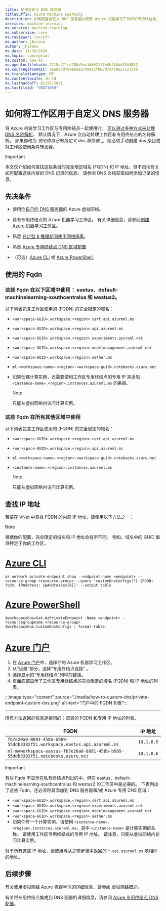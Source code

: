 ```yaml
---
title: 使用自定义 DNS 服务器
titleSuffix: Azure Machine Learning
description: 如何配置自定义 DNS 服务器以使用 Azure 机器学习工作区和专用终结点。
services: machine-learning
ms.service: machine-learning
ms.subservice: core
ms.reviewer: larryfr
ms.author: jhirono
author: jhirono
ms.date: 11/20/2020
ms.topic: conceptual
ms.custom: how-to
ms.openlocfilehash: 2215c47fcd250a9ac1d6621f7e4b434bd33b3832
ms.sourcegitcommit: aaa65bd769eb2e234e42cfb07d7d459a2cc273ab
ms.translationtype: MT
ms.contentlocale: zh-CN
ms.lasthandoff: 01/27/2021
ms.locfileid: "98871089"
---
```

# <a name="how-to-use-your-workspace-with-a-custom-dns-server"></a>如何将工作区用于自定义 DNS 服务器

将 Azure 机器学习工作区与专用终结点一起使用时， [可以通过多种方式来处理 DNS 名称解析](../private-link/private-endpoint-dns.md)。 默认情况下，Azure 会自动处理工作区和专用终结点的名称解析。 如果你改为 _使用你自己的自定义 dns 服务器_ _，则必须手动创建 dns 条目或对工作区使用条件转发器。

> [!IMPORTANT]
> 本文仅介绍如何查找这些条目的完全限定域名 (FQDN) 和 IP 地址，但不包括有关如何配置这些内容的 DNS 记录的信息。 请参阅 DNS 文档获取如何添加记录的信息。

## <a name="prerequisites"></a>先决条件

- 使用[你自己的 DNS 服务器](../virtual-network/virtual-networks-name-resolution-for-vms-and-role-instances.md#name-resolution-that-uses-your-own-dns-server)的 Azure 虚拟网络。

- 具有专用终结点的 Azure 机器学习工作区。 有关详细信息，请参阅[创建 Azure 机器学习工作区](how-to-manage-workspace.md)。

- 熟悉 [在定型 & 推理期间使用网络隔离](./how-to-network-security-overview.md)。

- 熟悉 [Azure 专用终结点 DNS 区域配置](../private-link/private-endpoint-dns.md)

- （可选）[Azure CLI](/cli/azure/install-azure-cli) 或 [Azure PowerShell](/powershell/azure/install-az-ps)。

## <a name="fqdns-in-use"></a>使用的 Fqdn
### <a name="these-fqdns-are-in-use-in-the-following-regions-eastus-southcentralus-and-westus2"></a>这些 Fqdn 在以下区域中使用： eastus、default-machinelearning-southcentralus 和 westus2。
以下列表包含工作区使用的 (FQDN) 的完全限定的域名：

* `<workspace-GUID>.workspace.<region>.cert.api.azureml.ms`
* `<workspace-GUID>.workspace.<region>.api.azureml.ms`
* `<workspace-GUID>.workspace.<region>.experiments.azureml.net`
* `<workspace-GUID>.workspace.<region>.modelmanagement.azureml.net`
* `<workspace-GUID>.workspace.<region>.aether.ms`
* `ml-<workspace-name>-<region>-<workspace-guid>.notebooks.azure.net`
* 如果创建计算实例，还需要使用工作区专用终结点的专用 IP 来添加 `<instance-name>.<region>.instances.azureml.ms` 的条目。

    > [!NOTE]
    > 只能从虚拟网络内访问计算实例。
    
### <a name="these-fqdns-are-in-use-in-all-other-regions"></a>这些 Fqdn 在所有其他区域中使用
以下列表包含工作区使用的 (FQDN) 的完全限定的域名：

* `<workspace-GUID>.workspace.<region>.cert.api.azureml.ms`
* `<workspace-GUID>.workspace.<region>.api.azureml.ms`
* `ml-<workspace-name>-<region>-<workspace-guid>.notebooks.azure.net`
* `<instance-name>.<region>.instances.azureml.ms`

    > [!NOTE]
    > 只能从虚拟网络内访问计算实例。

## <a name="find-the-ip-addresses"></a>查找 IP 地址

若要在 VNet 中查找 FQDN 的内部 IP 地址，请使用以下方法之一：

> [!NOTE]
> 根据你的配置，完全限定的域名和 IP 地址会有所不同。 例如，域名中的 GUID 值将特定于你的工作区。

# <a name="azure-cli"></a>[Azure CLI](#tab/azure-cli)

```azurecli
az network private-endpoint show --endpoint-name <endpoint> --resource-group <resource-group> --query 'customDnsConfigs[*].{FQDN: fqdn, IPAddress: ipAddresses[0]}' --output table
```

# <a name="azure-powershell"></a>[Azure PowerShell](#tab/azure-powershell)

```azurepowershell
$workspaceDns=Get-AzPrivateEndpoint -Name <endpoint> -resourcegroupname <resource-group>
$workspaceDns.CustomDnsConfigs | format-table
```

# <a name="azure-portal"></a>[Azure 门户](#tab/azure-portal)

1. 在 [Azure 门户](https://portal.azure.com)中，选择你的 Azure 机器学习工作区。
1. 从“设置”部分，选择“专用终结点连接” 。
1. 选择显示的“专用终结点”列中的链接。
1. 页面底部显示了工作区专用终结点的完全限定的域名 (FQDN) 和 IP 地址的列表。

:::image type="content" source="./media/how-to-custom-dns/private-endpoint-custom-dns.png" alt-text="门户中的 FQDN 列表":::

---

所有方法返回的信息是相同的；资源的 FQDN 和专用 IP 地址的列表。

| FQDN | IP 地址 |
| ----- | ----- |
| `fb7e20a0-8891-458b-b969-55ddb3382f51.workspace.eastus.api.azureml.ms` | `10.1.0.5` |
| `ml-myworkspace-eastus-fb7e20a0-8891-458b-b969-55ddb3382f51.notebooks.azure.net` | `10.1.0.6` |

> [!IMPORTANT]
> 有些 Fqdn 不显示在私有终结点列出的中，但在 eastus、default-machinelearning-southcentralus 和 westus2 的工作区中是必需的。 下表列出了这些 Fqdn，还必须将其添加到 DNS 服务器和/或 Azure 专用 DNS 区域：
>
> * `<workspace-GUID>.workspace.<region>.cert.api.azureml.ms`
> * `<workspace-GUID>.workspace.<region>.experiments.azureml.net`
> * `<workspace-GUID>.workspace.<region>.modelmanagement.azureml.net`
> * `<workspace-GUID>.workspace.<region>.aether.ms`
> * 如果你有一个计算实例，请使用 `<instance-name>.<region>.instances.azureml.ms`，其中 `<instance-name>` 是计算实例的名称。 请使用工作区专用终结点的专用 IP 地址。 请注意，只能从虚拟网络内访问计算实例。
>
> 对于所有这些 IP 地址，请使用与从之前步骤中返回的 `*.api.azureml.ms` 项相同的地址。

## <a name="next-steps"></a>后续步骤

有关使用虚拟网络 Azure 机器学习的详细信息，请参阅 [虚拟网络概述](how-to-network-security-overview.md)。

有关将专用终结点集成到 DNS 配置的详细信息，请参阅 [Azure 专用终结点 DNS 配置](../private-link/private-endpoint-dns.md)。